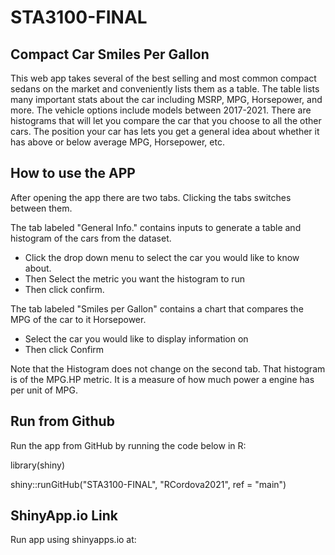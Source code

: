 # STA3100-FINAL
## Compact Car Smiles Per Gallon

This web app takes several of the best selling and most common compact sedans on the market and conveniently lists them as a table. The table lists many important stats about the car including MSRP, MPG, Horsepower, and more. The vehicle options include models between 2017-2021. There are histograms that will let you compare the car that you choose to all the other cars. The position your car has lets you get a general idea about whether it has above or below average MPG, Horsepower, etc. 





## How to use the APP

After opening the app there are two tabs. Clicking the tabs switches between them.

The tab labeled "General Info." contains inputs to generate a table and histogram of the cars from the dataset.  

 <ul>
 <li>Click the drop down menu to select the car you would like to know about.</li> 
 <li>Then Select the metric you want the histogram to run</li>
 <li>Then click confirm.</li> 
 </ul>
 

 The tab labeled "Smiles per Gallon" contains a chart that compares the MPG of the car to it Horsepower. 
 
<ul>
<li>Select the car you would like to display information on </li>
<li>Then click Confirm</li>
</ul>

Note that the Histogram does not change on the second tab. That histogram is of the MPG.HP metric. It is a measure of how much power a engine has per unit of MPG. 

## Run from Github
Run the app from GitHub by running the code below in R:

library(shiny)

shiny::runGitHub("STA3100-FINAL", "RCordova2021", ref = "main")

## ShinyApp.io Link

Run app using shinyapps.io at:



